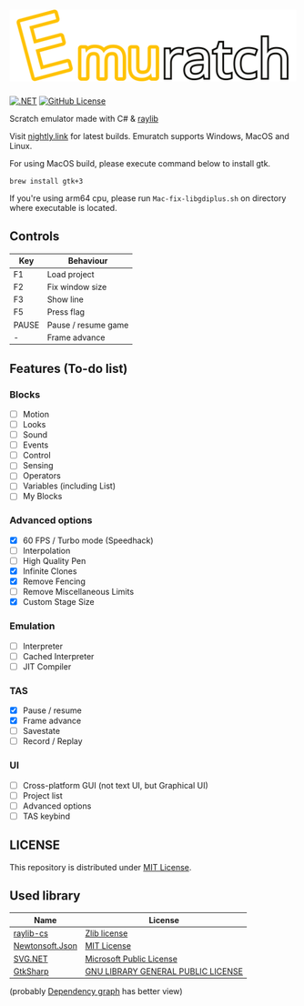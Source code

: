 ﻿# ![Emuratch](Images/Logo.svg)

[![.NET](https://github.com/hayattgd/Emuratch/actions/workflows/dotnet.yml/badge.svg?branch=stable)](https://github.com/hayattgd/Emuratch/actions/workflows/dotnet.yml)
[![GitHub License](https://img.shields.io/github/license/hayattgd/Emuratch)](https://github.com/hayattgd/Emuratch/blob/stable/LICENSE)

Scratch emulator made with C# & [raylib](https://www.raylib.com/)

Visit [nightly.link](https://nightly.link/hayattgd/Emuratch/workflows/build/dev) for latest builds.
Emuratch supports Windows, MacOS and Linux.

For using MacOS build, please execute command below to install gtk.
```
brew install gtk+3
```

If you're using arm64 cpu, please run `Mac-fix-libgdiplus.sh` on directory where executable is located.

## Controls

| Key   | Behaviour           |
|-------|---------------------|
| F1    | Load project        |
| F2    | Fix window size     |
| F3    | Show line           |
| F5    | Press flag          |
| PAUSE | Pause / resume game |
| -     | Frame advance       |

## Features (To-do list)

### Blocks
- [ ] Motion
- [ ] Looks
- [ ] Sound
- [ ] Events
- [ ] Control
- [ ] Sensing
- [ ] Operators
- [ ] Variables (including List)
- [ ] My Blocks

### Advanced options
- [x] 60 FPS / Turbo mode (Speedhack)
- [ ] Interpolation
- [ ] High Quality Pen
- [x] Infinite Clones
- [x] Remove Fencing
- [ ] Remove Miscellaneous Limits
- [x] Custom Stage Size

### Emulation
- [ ] Interpreter
- [ ] Cached Interpreter
- [ ] JIT Compiler

### TAS
- [x] Pause / resume
- [x] Frame advance
- [ ] Savestate
- [ ] Record / Replay

### UI
- [ ] Cross-platform GUI (not text UI, but Graphical UI)
- [ ] Project list
- [ ] Advanced options
- [ ] TAS keybind

## LICENSE

This repository is distributed under [MIT License](./LICENSE).

## Used library

| Name                                                | License                                                                                         |
|-----------------------------------------------------|-------------------------------------------------------------------------------------------------|
| [raylib-cs](https://github.com/ChrisDill/Raylib-cs) | [Zlib license](https://github.com/chrisdill/raylib-cs/blob/master/LICENSE)                      |
| [Newtonsoft.Json](https://www.newtonsoft.com/json)  | [MIT License](https://github.com/JamesNK/Newtonsoft.Json/blob/master/LICENSE.md)                |
| [SVG.NET](https://github.com/svg-net/SVG)           | [Microsoft Public License](https://github.com/svg-net/SVG/blob/master/license.txt)              |
| [GtkSharp](https://github.com/GtkSharp/GtkSharp)    | [GNU LIBRARY GENERAL PUBLIC LICENSE](https://github.com/GtkSharp/GtkSharp/blob/develop/LICENSE) |

(probably [Dependency graph](https://github.com/hayattgd/Emuratch/network/dependencies) has better view)
